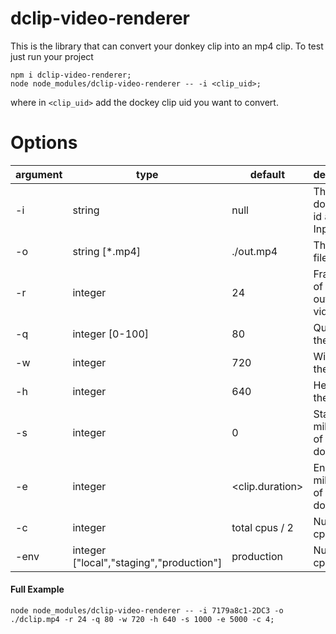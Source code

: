 # dclip-video-renderer
This is the library that can convert your donkey clip into an mp4 clip.
To test just run your project 

```
npm i dclip-video-renderer;
node node_modules/dclip-video-renderer -- -i <clip_uid>;
```
where in `<clip_uid>` add the dockey clip uid you want to convert.

# Options
| argument | type|default | description |
| --- | --- | --- | ---
| -i | string | null | The unique donkey clip id as an Input |
| -o | string [*.mp4] | ./out.mp4  | The Output file path |
| -r | integer | 24  | FrameRate of the output video |
| -q | integer [0-100]| 80  | Quality of the video |
| -w | integer | 720 | Width of the video |
| -h | integer | 640|Height of the video |
| -s | integer | 0|Start milisecond of the donkey clip |
| -e | integer | <clip.duration>|End milisecond of the donkey clip |
| -c | integer | total cpus / 2 |Number of cpus to use |
| -env | integer ["local","staging","production"] | production | Number of cpus to use |

#### Full Example
`node node_modules/dclip-video-renderer -- -i 7179a8c1-2DC3 -o ./dclip.mp4 -r 24 -q 80 -w 720 -h 640 -s 1000 -e 5000 -c 4;`
